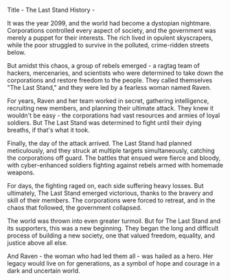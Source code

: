 Title - The Last Stand
History - 

It was the year 2099, and the world had become a dystopian nightmare. Corporations controlled every aspect of society, and the government was merely a puppet for their interests. The rich lived in opulent skyscrapers, while the poor struggled to survive in the polluted, crime-ridden streets below.

But amidst this chaos, a group of rebels emerged - a ragtag team of hackers, mercenaries, and scientists who were determined to take down the corporations and restore freedom to the people. They called themselves "The Last Stand," and they were led by a fearless woman named Raven.

For years, Raven and her team worked in secret, gathering intelligence, recruiting new members, and planning their ultimate attack. They knew it wouldn't be easy - the corporations had vast resources and armies of loyal soldiers. But The Last Stand was determined to fight until their dying breaths, if that's what it took.

Finally, the day of the attack arrived. The Last Stand had planned meticulously, and they struck at multiple targets simultaneously, catching the corporations off guard. The battles that ensued were fierce and bloody, with cyber-enhanced soldiers fighting against rebels armed with homemade weapons.

For days, the fighting raged on, each side suffering heavy losses. But ultimately, The Last Stand emerged victorious, thanks to the bravery and skill of their members. The corporations were forced to retreat, and in the chaos that followed, the government collapsed.

The world was thrown into even greater turmoil. But for The Last Stand and its supporters, this was a new beginning. They began the long and difficult process of building a new society, one that valued freedom, equality, and justice above all else.

And Raven - the woman who had led them all - was hailed as a hero. Her legacy would live on for generations, as a symbol of hope and courage in a dark and uncertain world.